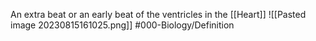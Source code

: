 An extra beat or an early beat of the ventricles in the [[Heart]]
![[Pasted image 20230815161025.png]]
#000-Biology/Definition 